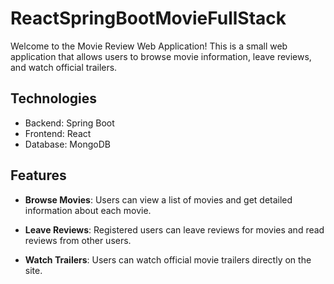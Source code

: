 # ReactSpringBootMovieFullStack


Welcome to the Movie Review Web Application! This is a small web application that allows users to browse movie information, leave reviews, and watch official trailers.

## Technologies

- Backend: Spring Boot
- Frontend: React
- Database: MongoDB

## Features

- **Browse Movies**: Users can view a list of movies and get detailed information about each movie.

- **Leave Reviews**: Registered users can leave reviews for movies and read reviews from other users.

- **Watch Trailers**: Users can watch official movie trailers directly on the site.


